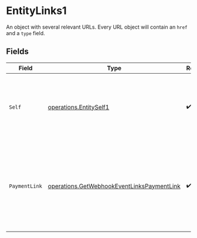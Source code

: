 # EntityLinks1

An object with several relevant URLs. Every URL object will contain an `href` and a `type` field.


## Fields

| Field                                                                                                      | Type                                                                                                       | Required                                                                                                   | Description                                                                                                |
| ---------------------------------------------------------------------------------------------------------- | ---------------------------------------------------------------------------------------------------------- | ---------------------------------------------------------------------------------------------------------- | ---------------------------------------------------------------------------------------------------------- |
| `Self`                                                                                                     | [operations.EntitySelf1](../../models/operations/entityself1.md)                                           | :heavy_check_mark:                                                                                         | In v2 endpoints, URLs are commonly represented as objects with an `href` and `type` field.                 |
| `PaymentLink`                                                                                              | [operations.GetWebhookEventLinksPaymentLink](../../models/operations/getwebhookeventlinkspaymentlink.md)   | :heavy_check_mark:                                                                                         | The URL your customer should visit to make the payment. This is where you should redirect the customer to. |
